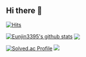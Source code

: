 ## Hi there 👋

<!--
**Eunjin3395/Eunjin3395** is a ✨ _special_ ✨ repository because its `README.md` (this file) appears on your GitHub profile.

Here are some ideas to get you started:

- 🔭 I’m currently working on ...
- 🌱 I’m currently learning ...
- 👯 I’m looking to collaborate on ...
- 🤔 I’m looking for help with ...
- 💬 Ask me about ...
- 📫 How to reach me: ...
- 😄 Pronouns: ...
- ⚡ Fun fact: ...
-->

[![Hits](https://hits.seeyoufarm.com/api/count/incr/badge.svg?url=https%3A%2F%2Fgithub.com%2FEunjin3395&count_bg=%236DB4D3&title_bg=%23555555&icon=&icon_color=%23E7E7E7&title=hits&edge_flat=false)](https://hits.seeyoufarm.com)

<a href="https://github.com/Eunjin3395/github-readme-stats"><img align="center" src="https://github-readme-stats.vercel.app/api?username=Eunjin3395&hide=stars&theme=dracula&hide_border=true&show_icons=true" alt="Eunjin3395's github stats" /></a>  <a href="https://github.com/Eunjin3395/github-readme-stats"><img align="center" src="https://github-readme-stats.vercel.app/api/top-langs/?username=Eunjin3395&layout=compact&theme=dracula&hide_border=true" /></a>

[![Solved.ac Profile](http://mazassumnida.wtf/api/v2/generate_badge?boj=jennyeunjin)](https://solved.ac/jennyeunjin/)
<img src="http://mazandi.herokuapp.com/api?handle=jennyeunjin&theme=warm"/>
